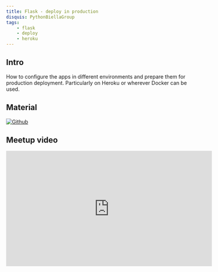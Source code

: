 ```yaml
---
title: Flask - deploy in production
disquis: PythonBiellaGroup
tags:
    - flask
    - deploy
    - heroku
---
```


## Intro

How to configure the apps in different environments and prepare them for production deployment. Particularly on Heroku or wherever Docker can be used.

## Material

[![Github](https://img.shields.io/badge/GitHub-181717.svg?style=for-the-badge&logo=GitHub&logoColor=white)](https://github.com/PythonBiellaGroup/MaterialeSerate/tree/master/Flask/Lezione9)

## Meetup video

<iframe width="560" height="315" src="https://www.youtube.com/embed/1Tf8bt_oE7I?si=6tAdJAHS1oGoxiGH" title="YouTube video player" frameborder="0" allow="accelerometer; autoplay; clipboard-write; encrypted-media; gyroscope; picture-in-picture; web-share" allowfullscreen></iframe>